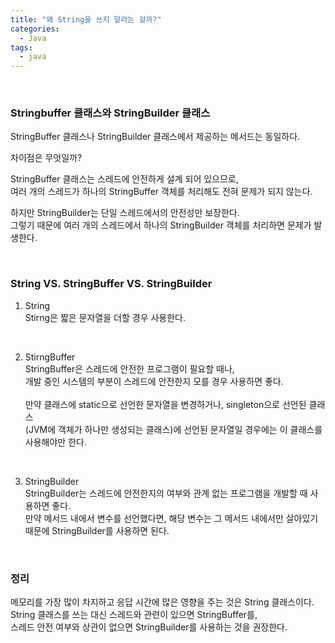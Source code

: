 ```yaml
---
title: "왜 String을 쓰지 말라는 걸까?"  
categories:
  - Java
tags:
  - java
---
```



<br />     

### Stringbuffer 클래스와 StringBuilder 클래스     
 
StringBuffer 클래스나 StringBuilder 클래스에서 제공하는 메서드는 동일하다.   

차이점은 무엇일까?   

StringBuffer 클래스는 스레드에 안전하게 설계 되어 있으므로,        
여러 개의 스레드가 하나의 StringBuffer 객체를 처리해도 전혀 문제가 되지 않는다.         

하지만 StringBuilder는 단일 스레드에서의 안전성만 보장한다.     
그렇기 때문에 여러 개의 스레드에서 하나의 StringBuilder 객체를 처리하면 문제가 발생한다.     

<br />    


### String VS. StringBuffer VS. StringBuilder     

1. String      
Stirng은 짧은 문자열을 더할 경우 사용한다.   
<br />                

2. StirngBuffer       
StringBuffer은 스레드에 안전한 프로그램이 필요할 때나,       
개발 중인 시스템의 부분이 스레드에 안전한지 모를 경우 사용하면 좋다. <br />             
만약 클래스에 static으로 선언한 문자열을 변경하거나, singleton으로 선언된 클래스  
(JVM에 객체가 하나만 생성되는 클래스)에 선언된 문자열일 경우에는 이 클래스를 사용해야만 한다.   
<br />        

3. StringBuilder     
StringBuilder는 스레드에 안전한지의 여부와 관계 없는 프로그램을 개발할 때 사용하면 좋다.   
만약 메서드 내에서 변수를 선언했다면, 해당 변수는 그 메서드 내에서만 살아있기 때문에 StringBuilder를 사용하면 된다.   

<br />              

### 정리      
메모리를 가장 많이 차지하고 응답 시간에 많은 영향을 주는 것은 String 클래스이다.                   
String 클래스를 쓰는 대신 스레드와 관련이 있으면 StringBuffer를,                    
스레드 안전 여부와 상관이 없으면 StringBuilder를 사용하는 것을 권장한다.              
    
<br />         
